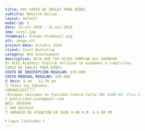 ```yaml
---
title: 50% CURSO DE INGLÉS PARA NIÑOS
subtitle: Website Design
layout: default
modal-id: 1
date: 19-oct-2019 – 31-oct-2019
img: aces1.jpg
thumbnail: dreams-thumbnail.png
alt: image-alt
project-date: Octubre 2019
client: Start Bootstrap
category: Web Development
description: DEJA QUE TUS HIJOS CUMPLAN SUS SUEÑOS❗❗❗
En ACES Academic Englsih Solution te ayudamos a cumplirlos.
CURSO DE INGLÉS PARA NIÑOS.
COSTO DE INSCRIPCIÓN REGULAR: $70.000
COSTO MENSUAL REGULAR: $90.000
⏰ Hora: 9 am - 12.30 pm
🗓 Todos los Sábados.
COMUNÍCATE👇👇👇
💡Estamos ubicados en Fontibón Centro Calle 20C #100-49. Piso 2
📩 publicidad.aces@gmail.com
☎031 3095696
📲 300 6633144
⏰ HORARIO DE ATENCIÓN EN SEDE 9.00 A.M. A 6.00 PM

❗ Cupos limitados ❗
---
```

